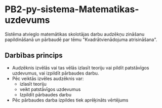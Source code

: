 # PB2-py-sistema-Matematikas-uzdevums

 Sistēma atvieglo matemātikas skolotājas darbu audzēkņu zināšanu papildināšanā un pārbaudē par tēmu "Kvadrātvienādojuma atrisināšana".

## Darbības princips

* Audzēknis izvēlās vai tas vēlās izlasīt teoriju vai pildīt patstāvīgos uzdevumus, vai izpildīt pārbaudes darbu.
* Pēc veiktās izvēles audzēknis var:
    * izlasīt teoriju
    * veikt patstāvīgos uzdevumus
    * Izpildīt pārbaudes darbu
* Pēc pārbaudes darba izpildes tiek aprēķināts vērtējums
